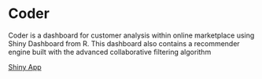 # Coder

Coder is a dashboard for customer analysis within online marketplace using Shiny Dashboard from R. This dashboard also contains a recommender engine built with the advanced collaborative filtering algorithm

[Shiny App](https://rogate16.shinyapps.io/Coder/)

